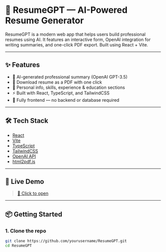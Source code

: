 # 🧠 ResumeGPT — AI-Powered Resume Generator

ResumeGPT is a modern web app that helps users build professional resumes using AI. It features an interactive form, OpenAI integration for writing summaries, and one-click PDF export. Built using React + Vite.


---

## ✨ Features

- 🧠 AI-generated professional summary (OpenAI GPT-3.5)
- 📄 Download resume as a PDF with one click
- 🧑 Personal info, skills, experience & education sections
- ⚡ Built with React, TypeScript, and TailwindCSS
- 💾 Fully frontend — no backend or database required

---

## 🛠 Tech Stack

- [React](https://reactjs.org/)
- [Vite](https://vitejs.dev/)
- [TypeScript](https://www.typescriptlang.org/)
- [TailwindCSS](https://tailwindcss.com/)
- [OpenAI API](https://platform.openai.com/)
- [html2pdf.js](https://ekoopmans.github.io/html2pdf.js/)

---

## 🚀 Live Demo

> [🔗 Click to open ](https://Zeroasta637.github.io/resumeGPT)

---

## 📦 Getting Started

### 1. Clone the repo

```bash
git clone https://github.com/yourusername/ResumeGPT.git
cd ResumeGPT
